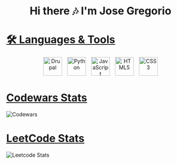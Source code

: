 <link rel="stylesheet" type='text/css' href="https://cdn.jsdelivr.net/gh/devicons/devicon@latest/devicon.min.css" />

<h1 align="center">Hi there 🎶 I'm Jose Gregorio</h1>

<h1 align="left"><a href="https://devicon.dev/" target="_blank">🛠️ Languages & Tools</a></h1>

<p align="center">
  <img src="https://cdn.jsdelivr.net/gh/devicons/devicon@latest/icons/drupal/drupal-plain.svg" alt="Drupal" width="50" height="50" style="margin-right: 10px;">
  <img src="https://cdn.jsdelivr.net/gh/devicons/devicon@latest/icons/python/python-plain.svg" alt="Python" width="50" height="50" style="margin-right: 10px;">
  <img src="https://cdn.jsdelivr.net/gh/devicons/devicon@latest/icons/javascript/javascript-plain.svg" alt="JavaScript" width="50" height="50" style="margin-right: 10px;">
  <img src="https://cdn.jsdelivr.net/gh/devicons/devicon@latest/icons/html5/html5-plain.svg" alt="HTML5" width="50" height="50" style="margin-right: 10px;">
  <img src="https://cdn.jsdelivr.net/gh/devicons/devicon@latest/icons/css3/css3-plain.svg" alt="CSS3" width="50" height="50">
</p>

<h1 align="left"><a href="https://www.codewars.com/users/djg-91" target="_blank">Codewars Stats</a></h1>

![Codewars](https://github.r2v.ch/codewars?user=djg-91&stroke=%23BB432C)

<h1 align="left"><a href="https://leetcode.com/u/DJG-91/" target="_blank">LeetCode Stats</a></h1>

![Leetcode Stats](https://leetcard.jacoblin.cool/DJG-91)

